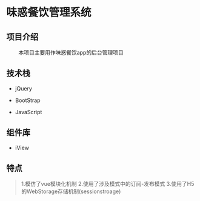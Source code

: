 # 味惑餐饮管理系统


## 项目介绍

&emsp;&emsp; 本项目主要用作味惑餐饮app的后台管理项目

## 技术栈

- jQuery

- BootStrap

- JavaScript

## 组件库

- iView

## 特点

> 1.模仿了vue模块化机制
  2.使用了涉及模式中的订阅-发布模式
  3.使用了H5的WebStorage存储机制(sessionstroage)
  
